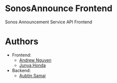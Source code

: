# SonosAnnounce Frontend
 Sonos Announcement Service API Frontend
 
 # Authors
 - Frontend:
   - [Andrew Nguyen](https://github.com/Feasting)
   - [Junya Honda](https://github.com/junyahonda)
 - Backend:
   - [Aubtin Samai](https://github.com/Aubtin)

